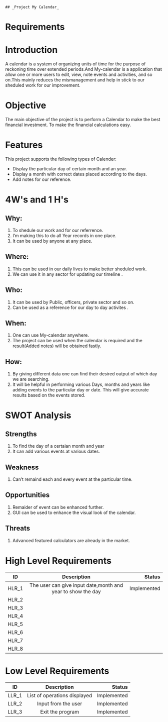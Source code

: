                                                                                 ## _Project My Calendar_
# Requirements

# Introduction
A calendar is a system of organizing units of time for the purpose of reckoning time over extended periods.And My-calendar is a application that allow one or more users to edit, view, note events and activities, and so on.This mainly reduces the mismanagement and help in stick to our sheduled work for our improvement. 

# Objective
The main objective of the project is to perform a Calendar to make the best financial investment. To make the financial calculations easy.

# Features
This project supports the following types of Calender:

- Display the particular day of certain month and an year.
- Display a month with correct dates placed according to the days. 
- Add notes for our reference.

# 4W's and 1 H's
## Why:
1. To shedule our work and for our referrence.
2. I’m making this to do all Year records in one place.
3. It can be used by anyone at any place.

## Where:
1. This can be used in our daily lives to make better sheduled work.
2. We can use it in any sector for updating our timeline .

## Who:
1. It can be used by Public, officers, private sector and so on.
2. Can be used as a reference for our day to day activites .

## When:
1. One can use My-calendar anywhere.
2. The project can be used when the calendar is required and the result(Added notes) will be obtained fastly.

## How:
1. By giving different data one can find their desired output of which day we are searching.
2. It will be helpful in performing various Days, months and years like adding events to the particular day or date. This will give accurate results based on the events stored.

# SWOT Analysis

## Strengths
1. To find the day of a certaian month and year 
2. It can add various events at various dates.

## Weakness
1. Can’t remaind each and every event at the particular time.

## Opportunities
1. Remaider of event can be enhanced further.
2. GUI can be used to enhance the visual look of the calendar.

## Threats
1. Advanced featured calculators are already in the market.

# High Level Requirements
| ID   |      Description     |  Status |
|----------|:-------------:|------:|
| HLR_1 |  The user can give input date,month and year to show the day | Implemented  |
| HLR_2 |      | |
| HLR_3 |     |   |
| HLR_4 |     |   |
| HLR_5 |      |  |
| HLR_6 |      |   |
| HLR_7 |      | |
| HLR_8 |      |   |

# Low Level Requirements
| ID   |      Description     |  Status |
|----------|:-------------:|------:|
| LLR_1 |  List of operations displayed | Implemented  |
| LLR_2 |  Input from the user  | Implemented  |
| LLR_3 |  Exit the program  | Implemented  |
